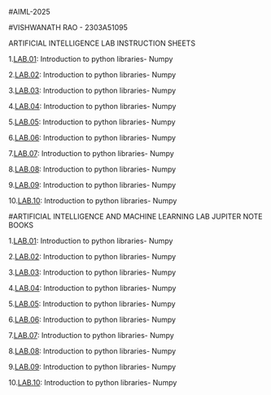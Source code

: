 #AIML-2025

#VISHWANATH RAO - 2303A51095

ARTIFICIAL INTELLIGENCE LAB INSTRUCTION SHEETS

1.[LAB.01](): Introduction to python libraries- Numpy

2.[LAB.02](): Introduction to python libraries- Numpy

3.[LAB.03](): Introduction to python libraries- Numpy

4.[LAB.04](): Introduction to python libraries- Numpy

5.[LAB.05](): Introduction to python libraries- Numpy

6.[LAB.06](): Introduction to python libraries- Numpy

7.[LAB.07](): Introduction to python libraries- Numpy

8.[LAB.08](): Introduction to python libraries- Numpy

9.[LAB.09](): Introduction to python libraries- Numpy

10.[LAB.10](): Introduction to python libraries- Numpy

#ARTIFICIAL INTELLIGENCE AND MACHINE LEARNING LAB JUPITER NOTE BOOKS

1.[LAB.01](https://github.com/2303a51095/AIML/blob/main/AIML_LAB_01.ipynb): Introduction to python libraries- Numpy

2.[LAB.02](https://github.com/2303a51095/AIML/blob/main/Lab02_AIML_.ipynb): Introduction to python libraries- Numpy

3.[LAB.03](https://github.com/2303a51095/AIML/blob/main/Lab3_AIML.ipynb): Introduction to python libraries- Numpy

4.[LAB.04](): Introduction to python libraries- Numpy

5.[LAB.05](): Introduction to python libraries- Numpy

6.[LAB.06](): Introduction to python libraries- Numpy

7.[LAB.07](): Introduction to python libraries- Numpy

8.[LAB.08](): Introduction to python libraries- Numpy

9.[LAB.09](): Introduction to python libraries- Numpy

10.[LAB.10](): Introduction to python libraries- Numpy


